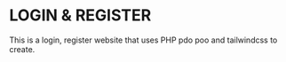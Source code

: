 # LOGIN & REGISTER
This is a login, register website that uses PHP pdo poo and tailwindcss to create.

